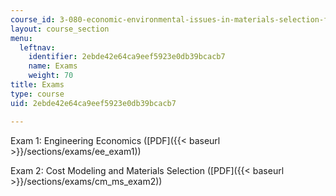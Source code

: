 ```yaml
---
course_id: 3-080-economic-environmental-issues-in-materials-selection-fall-2005
layout: course_section
menu:
  leftnav:
    identifier: 2ebde42e64ca9eef5923e0db39bcacb7
    name: Exams
    weight: 70
title: Exams
type: course
uid: 2ebde42e64ca9eef5923e0db39bcacb7

---
```


Exam 1: Engineering Economics ([PDF]({{< baseurl >}}/sections/exams/ee_exam1))

Exam 2: Cost Modeling and Materials Selection ([PDF]({{< baseurl >}}/sections/exams/cm_ms_exam2))